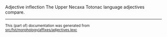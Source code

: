 Adjective inflection
The Upper Necaxa Totonac language adjectives compare.

* * *

<small>This (part of) documentation was generated from [src/fst/morphology/affixes/adjectives.lexc](https://github.com/giellalt/lang-tku/blob/main/src/fst/morphology/affixes/adjectives.lexc)</small>
